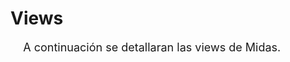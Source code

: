 # Views

<font size = 4> &nbsp;&nbsp;&nbsp; A continuación se detallaran las views de Midas.
</font>
